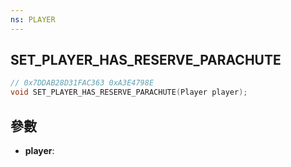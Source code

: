 ```yaml
---
ns: PLAYER
---
```

## SET_PLAYER_HAS_RESERVE_PARACHUTE

```c
// 0x7DDAB28D31FAC363 0xA3E4798E
void SET_PLAYER_HAS_RESERVE_PARACHUTE(Player player);
```


## 參數
* **player**: 

